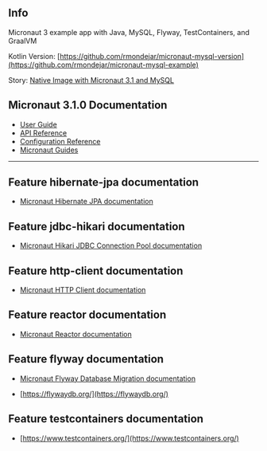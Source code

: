 ## Info

Micronaut 3 example app with Java, MySQL, Flyway, TestContainers, and GraalVM

Kotlin Version: [https://github.com/rmondejar/micronaut-mysql-version](https://github.com/rmondejar/micronaut-mysql-example)

Story: [Native Image with Micronaut 3.1 and MySQL](https://ruuben.medium.com/native-image-with-micronaut-3-1-and-mysql-400e66672159)


## Micronaut 3.1.0 Documentation

- [User Guide](https://docs.micronaut.io/3.1.0/guide/index.html)
- [API Reference](https://docs.micronaut.io/3.1.0/api/index.html)
- [Configuration Reference](https://docs.micronaut.io/3.1.0/guide/configurationreference.html)
- [Micronaut Guides](https://guides.micronaut.io/index.html)
---

## Feature hibernate-jpa documentation

- [Micronaut Hibernate JPA documentation](https://micronaut-projects.github.io/micronaut-sql/latest/guide/index.html#hibernate)

## Feature jdbc-hikari documentation

- [Micronaut Hikari JDBC Connection Pool documentation](https://micronaut-projects.github.io/micronaut-sql/latest/guide/index.html#jdbc)

## Feature http-client documentation

- [Micronaut HTTP Client documentation](https://docs.micronaut.io/latest/guide/index.html#httpClient)

## Feature reactor documentation

- [Micronaut Reactor documentation](https://micronaut-projects.github.io/micronaut-reactor/snapshot/guide/index.html)

## Feature flyway documentation

- [Micronaut Flyway Database Migration documentation](https://micronaut-projects.github.io/micronaut-flyway/latest/guide/index.html)

- [https://flywaydb.org/](https://flywaydb.org/)

## Feature testcontainers documentation

- [https://www.testcontainers.org/](https://www.testcontainers.org/)

